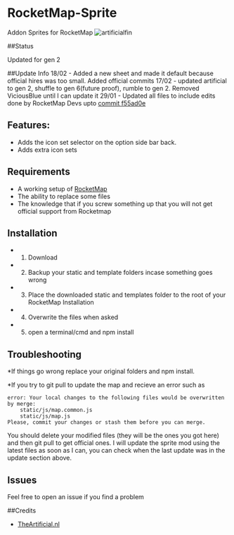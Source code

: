 # RocketMap-Sprite

Addon Sprites for RocketMap
![artificialfin](https://cloud.githubusercontent.com/assets/8204684/21958146/87127c88-da9e-11e6-8e18-0f5a6ba2165e.png)

##Status

Updated for gen 2

##Update Info
18/02 - Added a new sheet and made it default because official hires was too small. Added official commits
17/02 - updated artificial to gen 2, shuffle to gen 6(future proof), rumble to gen 2. Removed ViciousBlue until I can update it
29/01 - Updated all files to include edits done by RocketMap Devs upto [commit  f55ad0e](https://github.com/RocketMap/RocketMap/commits/develop)

## Features:

* Adds the icon set selector on the option side bar back.
* Adds extra icon sets 


## Requirements
* A working setup of [RocketMap](https://github.com/RocketMap/RocketMap/) 
* The ability to replace some files
* The knowledge that if you screw something up that you will not get official support from Rocketmap

## Installation

* 1) Download 
* 2) Backup your static and template folders incase something goes wrong
* 3) Place the downloaded static and templates folder to the root of your RocketMap Installation
* 4) Overwrite the files when asked
* 5) open a terminal/cmd and npm install

## Troubleshooting

*If things go wrong replace your original folders and npm install.

*If you try to git pull to update the map and recieve an error such as
```
error: Your local changes to the following files would be overwritten by merge:
	static/js/map.common.js
	static/js/map.js
Please, commit your changes or stash them before you can merge.
```
You should delete your modified files (they will be the ones you got here) and then git pull to get official ones.
I will update the sprite mod using the latest files as soon as I can, you can check when the last update was in the update section above.

## Issues

Feel free to open an issue if you find a problem

##Credits

* [TheArtificial.nl](http://theartificial.nl/pokemonicons/) 
